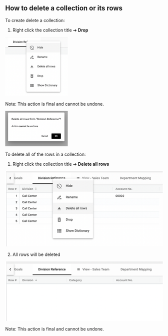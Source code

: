 ## How to delete a collection or its rows

To create delete a collection:

1.	Right click the collection title ➔ **Drop**

<img src="../assets/delete.png"  style="width:200px" class="border"></img>

Note:  This action is final and cannot be undone.

<img src="../assets/delete2.png"  style="width:200px" class="border"></img>


To delete all of the rows in a collection:

1.  Right click the collection title ➔ **Delete all rows**

<img src="../assets/delete1.png"  style="width:600px" class="border"></img>

2.  All rows will be deleted

<img src="../assets/delete3.png"  style="width:600px" class="border"></img>

Note:  This action is final and cannot be undone.
